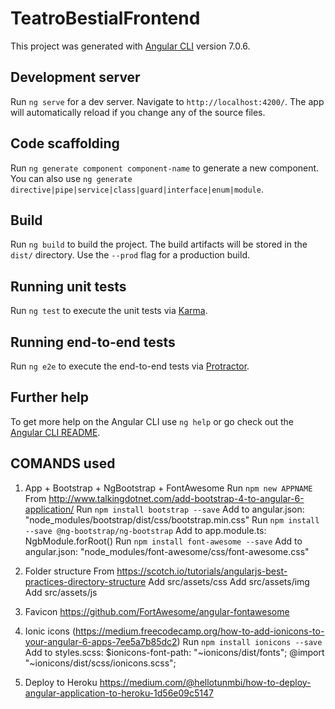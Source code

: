 # TeatroBestialFrontend

This project was generated with [Angular CLI](https://github.com/angular/angular-cli) version 7.0.6.

## Development server

Run `ng serve` for a dev server. Navigate to `http://localhost:4200/`. The app will automatically reload if you change any of the source files.

## Code scaffolding

Run `ng generate component component-name` to generate a new component. You can also use `ng generate directive|pipe|service|class|guard|interface|enum|module`.

## Build

Run `ng build` to build the project. The build artifacts will be stored in the `dist/` directory. Use the `--prod` flag for a production build.

## Running unit tests

Run `ng test` to execute the unit tests via [Karma](https://karma-runner.github.io).

## Running end-to-end tests

Run `ng e2e` to execute the end-to-end tests via [Protractor](http://www.protractortest.org/).

## Further help

To get more help on the Angular CLI use `ng help` or go check out the [Angular CLI README](https://github.com/angular/angular-cli/blob/master/README.md).




## COMANDS used

1. App + Bootstrap + NgBootstrap + FontAwesome
  Run `npm new APPNAME`
From http://www.talkingdotnet.com/add-bootstrap-4-to-angular-6-application/
  Run `npm install bootstrap --save`
  Add to angular.json: "node_modules/bootstrap/dist/css/bootstrap.min.css"
  Run `npm install --save @ng-bootstrap/ng-bootstrap`
  Add to app.module.ts: NgbModule.forRoot()
  Run `npm install font-awesome --save`
  Add to angular.json: "node_modules/font-awesome/css/font-awesome.css"

2. Folder structure
From https://scotch.io/tutorials/angularjs-best-practices-directory-structure
  Add src/assets/css
  Add src/assets/img
  Add src/assets/js

3. Favicon
  https://github.com/FortAwesome/angular-fontawesome

5. Ionic icons
(https://medium.freecodecamp.org/how-to-add-ionicons-to-your-angular-6-apps-7ee5a7b85dc2)
Run `npm install ionicons --save`
Add to styles.scss:
  $ionicons-font-path: "~ionicons/dist/fonts";
  @import "~ionicons/dist/scss/ionicons.scss";

4. Deploy to Heroku
  https://medium.com/@hellotunmbi/how-to-deploy-angular-application-to-heroku-1d56e09c5147

